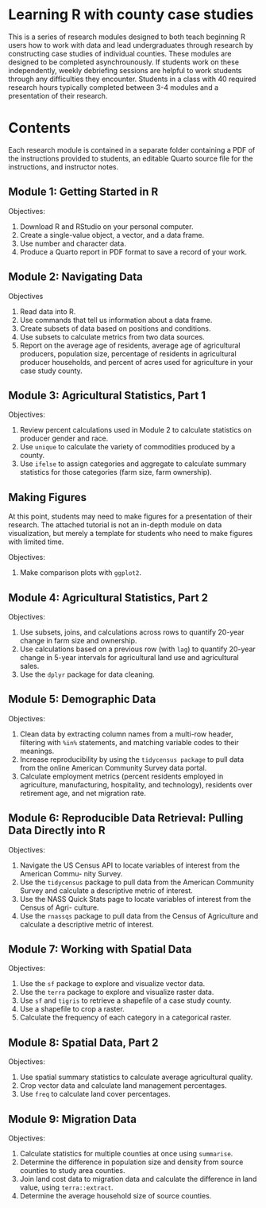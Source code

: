 # Learning R with county case studies
This is a series of research modules designed to both teach beginning R users how to work with data and lead undergraduates through research by constructing case studies of individual counties. These modules are designed to be completed asynchrounously. If students work on these independently, weekly debriefing sessions are helpful to work students through any difficulties they encounter. Students in a class with 40 required research hours typically completed between 3-4 modules and a presentation of their research.

# Contents
Each research module is contained in a separate folder containing a PDF of the instructions provided to students, an editable Quarto source file for the instructions, and instructor notes.

## Module 1: Getting Started in R

Objectives:
1. Download R and RStudio on your personal computer.
2. Create a single-value object, a vector, and a data frame.
3. Use number and character data.
4. Produce a Quarto report in PDF format to save a record of your work.

## Module 2: Navigating Data

Objectives
1. Read data into R.
2. Use commands that tell us information about a data frame.
3. Create subsets of data based on positions and conditions.
4. Use subsets to calculate metrics from two data sources.
5. Report on the average age of residents, average age of agricultural producers, population
size, percentage of residents in agricultural producer households, and percent of acres
used for agriculture in your case study county.

## Module 3: Agricultural Statistics, Part 1

Objectives:
1. Review percent calculations used in Module 2 to calculate statistics on producer gender
and race.
2. Use `unique` to calculate the variety of commodities produced by a county.
3. Use `ifelse` to assign categories and aggregate to calculate summary statistics for those
categories (farm size, farm ownership).

## Making Figures

At this point, students may need to make figures for a presentation of their research. The attached tutorial is not an in-depth module on data visualization, 
but merely a template for students who need to make figures with limited time.

Objectives:
1. Make comparison plots with `ggplot2`.

## Module 4: Agricultural Statistics, Part 2

Objectives:
1. Use subsets, joins, and calculations across rows to quantify 20-year change in farm size
and ownership.
2. Use calculations based on a previous row (with `lag`) to quantify 20-year change in 5-year
intervals for agricultural land use and agricultural sales.
3. Use the `dplyr` package for data cleaning.

## Module 5: Demographic Data

Objectives:
1. Clean data by extracting column names from a multi-row header, filtering with `%in%`
statements, and matching variable codes to their meanings.
2. Increase reproducibility by using the `tidycensus package` to pull data from the online
American Community Survey data portal.
3. Calculate employment metrics (percent residents employed in agriculture, manufacturing,
hospitality, and technology), residents over retirement age, and net migration rate.

## Module 6: Reproducible Data Retrieval: Pulling Data Directly into R

Objectives:
1. Navigate the US Census API to locate variables of interest from the American Commu-
nity Survey.
2. Use the `tidycensus` package to pull data from the American Community Survey and
calculate a descriptive metric of interest.
3. Use the NASS Quick Stats page to locate variables of interest from the Census of Agri-
culture.
4. Use the `rnassqs` package to pull data from the Census of Agriculture and calculate a
descriptive metric of interest.

## Module 7: Working with Spatial Data

Objectives:
1. Use the `sf` package to explore and visualize vector data.
2. Use the `terra` package to explore and visualize raster data.
3. Use `sf` and `tigris` to retrieve a shapefile of a case study county.
4. Use a shapefile to crop a raster.
5. Calculate the frequency of each category in a categorical raster.

## Module 8: Spatial Data, Part 2

Objectives:
1. Use spatial summary statistics to calculate average agricultural quality.
2. Crop vector data and calculate land management percentages.
3. Use `freq` to calculate land cover percentages.

## Module 9: Migration Data

Objectives:
1. Calculate statistics for multiple counties at once using `summarise`.
2. Determine the difference in population size and density from source counties to study
area counties.
3. Join land cost data to migration data and calculate the difference in land value, using
`terra::extract`.
4. Determine the average household size of source counties.

